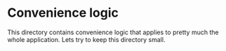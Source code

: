 # Convenience logic

This directory contains convenience logic that applies to pretty much the whole application. Lets try to keep this directory small.